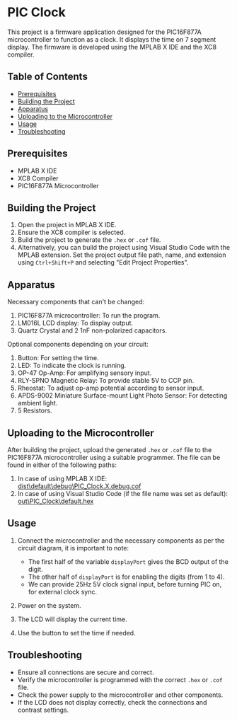 # PIC Clock

This project is a firmware application designed for the PIC16F877A microcontroller to function as a clock. It displays the time on 7 segment display. The firmware is developed using the MPLAB X IDE and the XC8 compiler.

## Table of Contents

- [Prerequisites](#prerequisites)
- [Building the Project](#building-the-project)
- [Apparatus](#apparatus)
- [Uploading to the Microcontroller](#uploading-to-the-microcontroller)
- [Usage](#usage)
- [Troubleshooting](#troubleshooting)

## Prerequisites

- MPLAB X IDE
- XC8 Compiler
- PIC16F877A Microcontroller

## Building the Project

1. Open the project in MPLAB X IDE.
2. Ensure the XC8 compiler is selected.
3. Build the project to generate the `.hex` or `.cof` file.
4. Alternatively, you can build the project using Visual Studio Code with the MPLAB extension. Set the project output file path, name, and extension using `Ctrl+Shift+P` and selecting "Edit Project Properties".

## Apparatus

Necessary components that can't be changed:

1. PIC16F877A microcontroller: To run the program.
2. LM016L LCD display: To display output.
3. Quartz Crystal and 2 1nF non-polarized capacitors.

Optional components depending on your circuit:

1. Button: For setting the time.
2. LED: To indicate the clock is running.
3. OP-47 Op-Amp: For amplifying sensory input.
4. RLY-SPNO Magnetic Relay: To provide stable 5V to CCP pin.
5. Rheostat: To adjust op-amp potential according to sensor input.
6. APDS-9002 Miniature Surface-mount Light Photo Sensor: For detecting ambient light.
7. 5 Resistors.

## Uploading to the Microcontroller

After building the project, upload the generated `.hex` or `.cof` file to the PIC16F877A microcontroller using a suitable programmer. The file can be found in either of the following paths:

1. In case of using MPLAB X IDE: [dist\default\debug\PIC_Clock.X.debug.cof](./dist/default/debug/PIC_Clock.X.debug.cof)
2. In case of using Visual Studio Code (if the file name was set as default): [out\PIC_Clock\default.hex](./out/PIC_Clock/default.hex)

## Usage

1. Connect the microcontroller and the necessary components as per the circuit diagram, it is important to note:

    - The first half of the variable `displayPort` gives the BCD output of the digit.
    - The other half of `displayPort` is for enabling the digits (from 1 to 4).
    - We can provide 25Hz 5V clock signal input, before turning PIC on, for external clock sync.

2. Power on the system.
3. The LCD will display the current time.
4. Use the button to set the time if needed.

## Troubleshooting

- Ensure all connections are secure and correct.
- Verify the microcontroller is programmed with the correct `.hex` or `.cof` file.
- Check the power supply to the microcontroller and other components.
- If the LCD does not display correctly, check the connections and contrast settings.